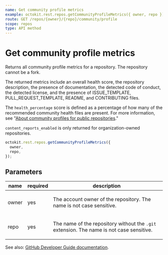 ```yaml
---
name: Get community profile metrics
example: octokit.rest.repos.getCommunityProfileMetrics({ owner, repo })
route: GET /repos/{owner}/{repo}/community/profile
scope: repos
type: API method
---
```


# Get community profile metrics

Returns all community profile metrics for a repository. The repository cannot be a fork.

The returned metrics include an overall health score, the repository description, the presence of documentation, the
detected code of conduct, the detected license, and the presence of ISSUE_TEMPLATE, PULL_REQUEST_TEMPLATE,
README, and CONTRIBUTING files.

The `health_percentage` score is defined as a percentage of how many of
the recommended community health files are present. For more information, see
"[About community profiles for public repositories](https://docs.github.com/communities/setting-up-your-project-for-healthy-contributions/about-community-profiles-for-public-repositories)."

`content_reports_enabled` is only returned for organization-owned repositories.

```js
octokit.rest.repos.getCommunityProfileMetrics({
  owner,
  repo,
});
```

## Parameters

<table>
  <thead>
    <tr>
      <th>name</th>
      <th>required</th>
      <th>description</th>
    </tr>
  </thead>
  <tbody>
    <tr><td>owner</td><td>yes</td><td>

The account owner of the repository. The name is not case sensitive.

</td></tr>
<tr><td>repo</td><td>yes</td><td>

The name of the repository without the `.git` extension. The name is not case sensitive.

</td></tr>
  </tbody>
</table>

See also: [GitHub Developer Guide documentation](https://docs.github.com/rest/metrics/community#get-community-profile-metrics).
